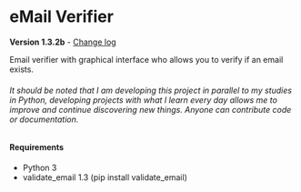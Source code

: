 # eMail Verifier
**Version 1.3.2b** - [Change log](CHANGELOG.md)

Email verifier with graphical interface who allows you to verify if an email exists.
###### It should be noted that I am developing this project in parallel to my studies in Python, developing projects with what I learn every day allows me to improve and continue discovering new things. Anyone can contribute code or documentation.
#### Requirements
- Python 3
- validate_email 1.3 (pip install validate_email)
